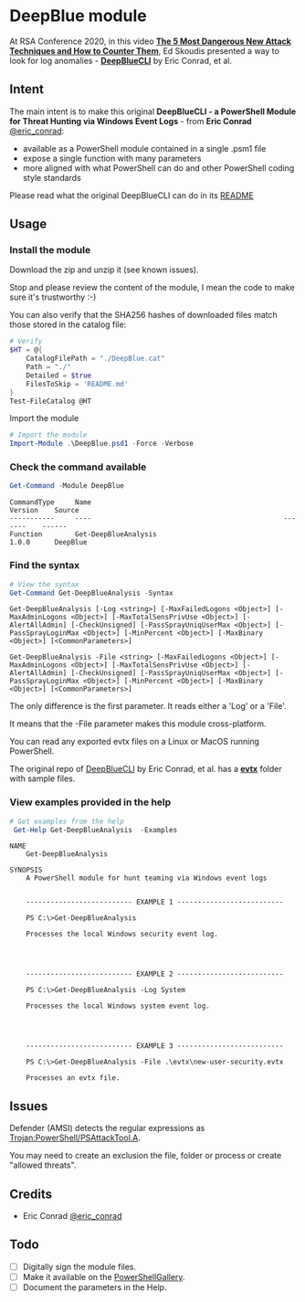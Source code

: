 DeepBlue module
===============

At RSA Conference 2020, in this video **[The 5 Most Dangerous New Attack Techniques and How to Counter Them](https://www.youtube.com/watch?v=xz7IFVJf3Lk&t=238s)**, Ed Skoudis presented a way to look for log anomalies - **[DeepBlueCLI](https://github.com/sans-blue-team/DeepBlueCLI)** by Eric Conrad, et al.

## Intent

The main intent is to make this original **DeepBlueCLI - a PowerShell Module for Threat Hunting via Windows Event Logs** - from **Eric Conrad** [@eric_conrad](https://twitter.com/eric_conrad):

 * available as a PowerShell module contained in a single .psm1 file 
 * expose a single function with many parameters
 * more aligned with what PowerShell can do and other PowerShell coding style standards

Please read what the original DeepBlueCLI can do in its [README](https://github.com/sans-blue-team/DeepBlueCLI/blob/master/README.md)

<a name="Usage"/>

## Usage

<a name="Install"/>

### Install the module

Download the zip and unzip it (see known issues).

Stop and please review the content of the module, I mean the code to make sure it's trustworthy :-)

You can also verify that the SHA256 hashes of downloaded files match those stored in the catalog file:
```powershell
# Verify
$HT = @{
    CatalogFilePath = "./DeepBlue.cat"
    Path = "./"
    Detailed = $true
    FilesToSkip = 'README.md'
}
Test-FileCatalog @HT
```

Import the module
```powershell
# Import the module
Import-Module .\DeepBlue.psd1 -Force -Verbose
```

<a name="Functions"/>

### Check the command available
```powershell
Get-Command -Module DeepBlue
```
```
CommandType     Name                                               Version    Source
-----------     ----                                               -------    ------
Function        Get-DeepBlueAnalysis                               1.0.0      DeepBlue
```

<a name="Help"/>

### Find the syntax

```powershell
# View the syntax
Get-Command Get-DeepBlueAnalysis -Syntax
```
```
Get-DeepBlueAnalysis [-Log <string>] [-MaxFailedLogons <Object>] [-MaxAdminLogons <Object>] [-MaxTotalSensPrivUse <Object>] [-AlertAllAdmin] [-CheckUnsigned] [-PassSprayUniqUserMax <Object>] [-PassSprayLoginMax <Object>] [-MinPercent <Object>] [-MaxBinary <Object>] [<CommonParameters>]

Get-DeepBlueAnalysis -File <string> [-MaxFailedLogons <Object>] [-MaxAdminLogons <Object>] [-MaxTotalSensPrivUse <Object>] [-AlertAllAdmin] [-CheckUnsigned] [-PassSprayUniqUserMax <Object>] [-PassSprayLoginMax <Object>] [-MinPercent <Object>] [-MaxBinary <Object>] [<CommonParameters>]
```
The only difference is the first parameter. It reads either a 'Log' or a 'File'.

It means that the -File parameter makes this module cross-platform.

You can read any exported evtx files on a Linux or MacOS running PowerShell.

The original repo of [DeepBlueCLI](https://github.com/sans-blue-team/DeepBlueCLI) by Eric Conrad, et al. has a **[evtx](https://github.com/sans-blue-team/DeepBlueCLI/tree/master/evtx)** folder with sample files.

### View examples provided in the help
```powershell
# Get examples from the help
 Get-Help Get-DeepBlueAnalysis  -Examples
```
```
NAME
    Get-DeepBlueAnalysis

SYNOPSIS
    A PowerShell module for hunt teaming via Windows event logs


    -------------------------- EXAMPLE 1 --------------------------

    PS C:\>Get-DeepBlueAnalysis

    Processes the local Windows security event log.




    -------------------------- EXAMPLE 2 --------------------------

    PS C:\>Get-DeepBlueAnalysis -Log System

    Processes the local Windows system event log.




    -------------------------- EXAMPLE 3 --------------------------

    PS C:\>Get-DeepBlueAnalysis -File .\evtx\new-user-security.evtx

    Processes an evtx file.
```

## Issues

Defender (AMSI) detects the regular expressions as [Trojan:PowerShell/PSAttackTool.A](https://www.microsoft.com/en-us/wdsi/threats/malware-encyclopedia-description?name=Trojan%3aPowerShell%2fPSAttackTool.A&threatid=2147729106).

You may need to create an exclusion the file, folder or process or create "allowed threats".

## Credits

* Eric Conrad [@eric_conrad](https://twitter.com/eric_conrad) 

## Todo

- [ ] Digitally sign the module files.
- [ ] Make it available on the [PowerShellGallery](https://www.powershellgallery.com/).
- [ ] Document the parameters in the Help.